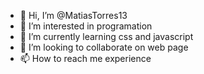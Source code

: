 - 👋 Hi, I’m @MatiasTorres13
- 👀 I’m interested in programation 
- 🌱 I’m currently learning css and javascript
- 💞️ I’m looking to collaborate on web page
- 📫 How to reach me experience

<!---
MatiasTorres13/MatiasTorres13 is a ✨ special ✨ repository because its `README.md` (this file) appears on your GitHub profile.
You can click the Preview link to take a look at your changes.
--->
